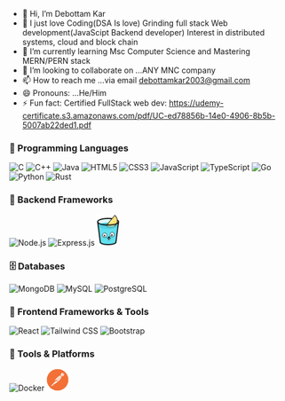 - 👋 Hi, I’m Debottam Kar
- 👀 I just love Coding(DSA Is love) Grinding full stack Web development(JavaScipt Backend developer)
Interest in distributed systems, cloud and block chain
- 🌱 I’m currently learning Msc Computer Science and Mastering MERN/PERN stack
- 💞️ I’m looking to collaborate on ...ANY MNC company
- 📫 How to reach me ...via email debottamkar2003@gmail.com
- 😄 Pronouns: ...He/Him
- ⚡ Fun fact: Certified FullStack web dev: https://udemy-certificate.s3.amazonaws.com/pdf/UC-ed78856b-14e0-4906-8b5b-5007ab22ded1.pdf
<!-- Programming Languages -->
### 🧠 Programming Languages
<p align="left">
  <img src="https://cdn.jsdelivr.net/gh/devicons/devicon/icons/c/c-original.svg" width="40" alt="C" />
  <img src="https://cdn.jsdelivr.net/gh/devicons/devicon/icons/cplusplus/cplusplus-original.svg" width="40" alt="C++" />
  <img src="https://cdn.jsdelivr.net/gh/devicons/devicon/icons/java/java-original.svg" width="40" alt="Java" />
  <img src="https://cdn.jsdelivr.net/gh/devicons/devicon/icons/html5/html5-original.svg" width="40" alt="HTML5" />
  <img src="https://cdn.jsdelivr.net/gh/devicons/devicon/icons/css3/css3-original.svg" width="40" alt="CSS3" />
  <img src="https://cdn.jsdelivr.net/gh/devicons/devicon/icons/javascript/javascript-original.svg" width="40" alt="JavaScript" />
  <img src="https://cdn.jsdelivr.net/gh/devicons/devicon/icons/typescript/typescript-original.svg" width="40" alt="TypeScript" />
  <img src="https://cdn.jsdelivr.net/gh/devicons/devicon/icons/go/go-original.svg" width="40" alt="Go" />
  <img src="https://cdn.jsdelivr.net/gh/devicons/devicon/icons/python/python-original.svg" width="40" alt="Python" />
  <img src="https://img.shields.io/badge/Rust-000000?style=for-the-badge&logo=rust&logoColor=white" alt="Rust" />
</p>

<!-- Backend -->
### 🧩 Backend Frameworks
<p align="left">
  <img src="https://cdn.jsdelivr.net/gh/devicons/devicon/icons/nodejs/nodejs-original.svg" width="40" alt="Node.js" />
  <img src="https://img.shields.io/badge/Express.js-000000?style=for-the-badge&logo=express&logoColor=white" alt="Express.js" />
  <img src="https://raw.githubusercontent.com/gin-gonic/logo/master/color.png" width="40" alt="Gin" />
</p>

<!-- Databases -->
### 🗄️ Databases
<p align="left">
  <img src="https://cdn.jsdelivr.net/gh/devicons/devicon/icons/mongodb/mongodb-original.svg" width="40" alt="MongoDB" />
  <img src="https://cdn.jsdelivr.net/gh/devicons/devicon/icons/mysql/mysql-original.svg" width="40" alt="MySQL" />
  <img src="https://cdn.jsdelivr.net/gh/devicons/devicon/icons/postgresql/postgresql-original.svg" width="40" alt="PostgreSQL" />
</p>

<!-- Frontend -->
### 🎨 Frontend Frameworks & Tools
<p align="left">
  <img src="https://cdn.jsdelivr.net/gh/devicons/devicon/icons/react/react-original.svg" width="40" alt="React" />
  <img src="https://img.shields.io/badge/Tailwind_CSS-06B6D4?style=for-the-badge&logo=tailwind-css&logoColor=white" alt="Tailwind CSS" />
  <img src="https://cdn.jsdelivr.net/gh/devicons/devicon/icons/bootstrap/bootstrap-original.svg" width="40" alt="Bootstrap" />
</p>

<!-- Tools -->
### 🧰 Tools & Platforms
<p align="left">
  <img src="https://cdn.jsdelivr.net/gh/devicons/devicon/icons/docker/docker-original.svg" width="40" alt="Docker" />
  <img src="https://raw.githubusercontent.com/devicons/devicon/master/icons/postman/postman-original.svg" width="40" alt="Postman" />
</p>






<!---
Debottam2003/Debottam2003 is a ✨ special ✨ repository because its `README.md` (this file) appears on your GitHub profile.
You can click the Preview link to take a look at your changes.
--->
